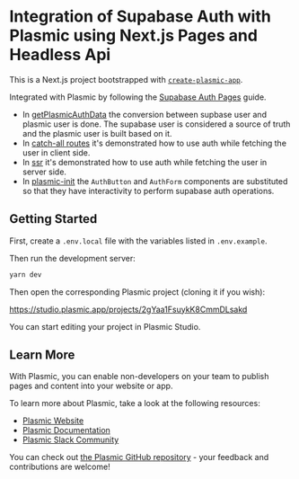 # Integration of Supabase Auth with Plasmic using Next.js Pages and Headless Api

This is a Next.js project bootstrapped with [`create-plasmic-app`](https://www.npmjs.com/package/create-plasmic-app).

Integrated with Plasmic by following the [Supabase Auth Pages](https://supabase.com/docs/guides/auth/auth-helpers/nextjs-pages) guide.

- In [getPlasmicAuthData](/utils/plasmic-auth.ts) the conversion between supbase user and plasmic user is done. The supabase user is considered a source of truth and the plasmic user is built based on it.
- In [catch-all routes](/pages/%5B%5B...catchall%5D%5D.tsx) it's demonstrated how to use auth while fetching the user in client side.
- In [ssr](/pages/ssr/index.tsx) it's demonstrated how to use auth while fetching the user in server side.
- In [plasmic-init](plasmic-init.ts) the `AuthButton` and `AuthForm` components are substituted so that they have interactivity to perform supabase auth operations.

## Getting Started

First, create a `.env.local` file with the variables listed in `.env.example`.

Then run the development server:

```bash
yarn dev
```

Then open the corresponding Plasmic project (cloning it if you wish):

https://studio.plasmic.app/projects/2gYaa1FsuykK8CmmDLsakd

You can start editing your project in Plasmic Studio.

## Learn More

With Plasmic, you can enable non-developers on your team to publish pages and content into your website or app.

To learn more about Plasmic, take a look at the following resources:

- [Plasmic Website](https://www.plasmic.app/)
- [Plasmic Documentation](https://docs.plasmic.app/learn/)
- [Plasmic Slack Community](https://www.plasmic.app/slack)

You can check out [the Plasmic GitHub repository](https://github.com/plasmicapp/plasmic) - your feedback and contributions are welcome!